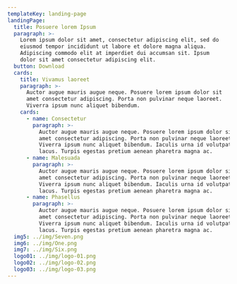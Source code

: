 ```yaml
---
templateKey: landing-page
landingPage:
  title: Posuere lorem Ipsum
  paragraph: >-
    Lorem ipsum dolor sit amet, consectetur adipiscing elit, sed do
    eiusmod tempor incididunt ut labore et dolore magna aliqua.
    Adipiscing commodo elit at imperdiet dui accumsan sit. Ipsum
    dolor sit amet consectetur adipiscing elit.
  button: Download
  cards:
    title: Vivamus laoreet
    paragraph: >-
      Auctor augue mauris augue neque. Posuere lorem ipsum dolor sit
      amet consectetur adipiscing. Porta non pulvinar neque laoreet.
      Viverra ipsum nunc aliquet bibendum.
    cards:
      - name: Consectetur
        paragraph: >-
          Auctor augue mauris augue neque. Posuere lorem ipsum dolor sit
          amet consectetur adipiscing. Porta non pulvinar neque laoreet.
          Viverra ipsum nunc aliquet bibendum. Iaculis urna id volutpat
          lacus. Turpis egestas pretium aenean pharetra magna ac.
      - name: Malesuada
        paragraph: >-
          Auctor augue mauris augue neque. Posuere lorem ipsum dolor sit
          amet consectetur adipiscing. Porta non pulvinar neque laoreet.
          Viverra ipsum nunc aliquet bibendum. Iaculis urna id volutpat
          lacus. Turpis egestas pretium aenean pharetra magna ac.
      - name: Phasellus
        paragraph: >-
          Auctor augue mauris augue neque. Posuere lorem ipsum dolor sit
          amet consectetur adipiscing. Porta non pulvinar neque laoreet.
          Viverra ipsum nunc aliquet bibendum. Iaculis urna id volutpat
          lacus. Turpis egestas pretium aenean pharetra magna ac.
  img5: ../img/Seven.png
  img6: ../img/One.png
  img7: ../img/Six.png
  logo01: ../img/logo-01.png
  logo02: ../img/logo-02.png
  logo03: ../img/logo-03.png
---
```

